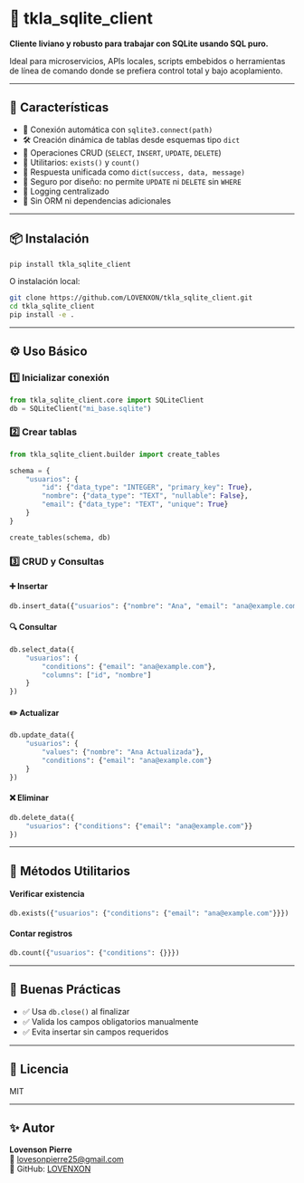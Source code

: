 # 🐢 tkla_sqlite_client

**Cliente liviano y robusto para trabajar con SQLite usando SQL puro.**

Ideal para microservicios, APIs locales, scripts embebidos o herramientas de línea de comando donde se prefiera control total y bajo acoplamiento.

---

## 🚀 Características

- 📁 Conexión automática con `sqlite3.connect(path)`
- 🛠️ Creación dinámica de tablas desde esquemas tipo `dict`
- 🔄 Operaciones CRUD (`SELECT`, `INSERT`, `UPDATE`, `DELETE`)
- 🔎 Utilitarios: `exists()` y `count()`
- 🧾 Respuesta unificada como `dict(success, data, message)`
- 🧱 Seguro por diseño: no permite `UPDATE` ni `DELETE` sin `WHERE`
- 🧼 Logging centralizado
- 🚀 Sin ORM ni dependencias adicionales

---

## 📦 Instalación

```bash
pip install tkla_sqlite_client
```

O instalación local:

```bash
git clone https://github.com/LOVENXON/tkla_sqlite_client.git
cd tkla_sqlite_client
pip install -e .
```

---

## ⚙️ Uso Básico

### 1️⃣ Inicializar conexión

```python
from tkla_sqlite_client.core import SQLiteClient
db = SQLiteClient("mi_base.sqlite")
```

### 2️⃣ Crear tablas

```python
from tkla_sqlite_client.builder import create_tables

schema = {
    "usuarios": {
        "id": {"data_type": "INTEGER", "primary_key": True},
        "nombre": {"data_type": "TEXT", "nullable": False},
        "email": {"data_type": "TEXT", "unique": True}
    }
}

create_tables(schema, db)
```

### 3️⃣ CRUD y Consultas

#### ➕ Insertar

```python
db.insert_data({"usuarios": {"nombre": "Ana", "email": "ana@example.com"}})
```

#### 🔍 Consultar

```python
db.select_data({
    "usuarios": {
        "conditions": {"email": "ana@example.com"},
        "columns": ["id", "nombre"]
    }
})
```

#### ✏️ Actualizar

```python
db.update_data({
    "usuarios": {
        "values": {"nombre": "Ana Actualizada"},
        "conditions": {"email": "ana@example.com"}
    }
})
```

#### ❌ Eliminar

```python
db.delete_data({
    "usuarios": {"conditions": {"email": "ana@example.com"}}
})
```

---

## 🔎 Métodos Utilitarios

#### Verificar existencia

```python
db.exists({"usuarios": {"conditions": {"email": "ana@example.com"}}})
```

#### Contar registros

```python
db.count({"usuarios": {"conditions": {}}})
```

---

## 🧹 Buenas Prácticas

- ✅ Usa `db.close()` al finalizar
- ✅ Valida los campos obligatorios manualmente
- ✅ Evita insertar sin campos requeridos

---

## 📄 Licencia

MIT

---

## ✨ Autor

**Lovenson Pierre**  
📧 lovesonpierre25@gmail.com  
🔗 GitHub: [LOVENXON](https://github.com/LOVENXON)